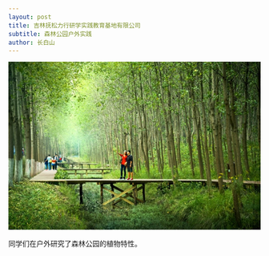 ```yaml
---
layout: post
title: 吉林抚松力行研学实践教育基地有限公司
subtitle: 森林公园户外实践
author: 长白山
---
```



![](/uploads/w020170704599653934794.jpg)

同学们在户外研究了森林公园的植物特性。